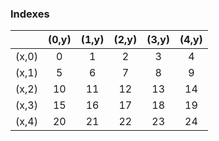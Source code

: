 ### Indexes
||(0,y)|(1,y)|(2,y)|(3,y)|(4,y)|
| :-: | :-: | :-: | :-: | :-: | :-: |
|(x,0)| 0 | 1 | 2 | 3 | 4 |
|(x,1)| 5 | 6 | 7 | 8 | 9 |
|(x,2)| 10 | 11 | 12 | 13 | 14 |
|(x,3)| 15 | 16 | 17 | 18 | 19 |
|(x,4)| 20 | 21 | 22 | 23 | 24 |
